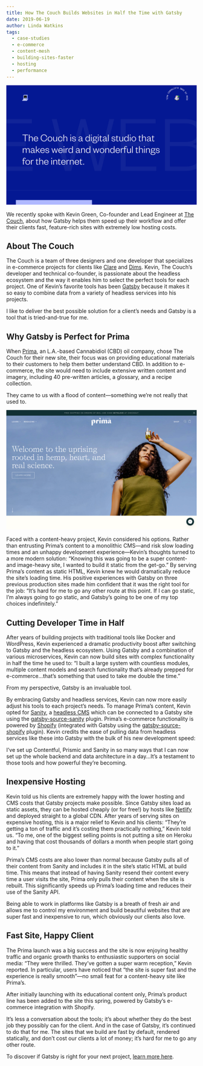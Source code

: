 ```yaml
---
title: How The Couch Builds Websites in Half the Time with Gatsby
date: 2019-06-19
author: Linda Watkins
tags:
  - case-studies
  - e-commerce
  - content-mesh
  - building-sites-faster
  - hosting
  - performance
---
```


![The homepage of thecouch.nyc showing a blue background with the message: The Couch is a digital studio that makes weird and wonderful things for the internet.](./thecouch-nyc.png)

We recently spoke with Kevin Green, Co-founder and Lead Engineer at [The Couch](https://thecouch.nyc), about how Gatsby helps them speed up their workflow and offer their clients fast, feature-rich sites with extremely low hosting costs.

## About The Couch

The Couch is a team of three designers and one developer that specializes in e-commerce projects for clients like [Clare](https://www.clare.com) and [Dims](https://www.dimshome.com). Kevin, The Couch’s developer and technical co-founder, is passionate about the headless ecosystem and the way it enables him to select the perfect tools for each project. One of Kevin’s favorite tools has been [Gatsby](/) because it makes it so easy to combine data from a variety of headless services into his projects.

<Pullquote>
  I like to deliver the best possible solution for a client’s needs and Gatsby
  is a tool that is tried-and-true for me.
</Pullquote>

## Why Gatsby is Perfect for Prima

When [Prima](https://www.prima.co), an L.A.-based Cannabidiol (CBD) oil company, chose The Couch for their new site, their focus was on providing educational materials to their customers to help them better understand CBD. In addition to e-commerce, the site would need to include extensive written content and imagery, including 40 pre-written articles, a glossary, and a recipe collection.

<Pullquote>
  They came to us with a flood of content—something we’re not really that used
  to.
</Pullquote>

![The homepage of prima.co showing a young woman holding a bottle of CBD oil next to the message: Welcome to the uprising rooted in hemp, heart, and real science.](./prima-co.png)

Faced with a content-heavy project, Kevin considered his options. Rather than entrusting Prima’s content to a monolithic CMS—and risk slow loading times and an unhappy development experience—Kevin’s thoughts turned to a more modern solution: “Knowing this was going to be a super content- and image-heavy site, I wanted to build it static from the get-go.” By serving Prima’s content as static HTML, Kevin knew he would dramatically reduce the site’s loading time. His positive experiences with Gatsby on three previous production sites made him confident that it was the right tool for the job: “It’s hard for me to go any other route at this point. If I can go static, I’m always going to go static, and Gatsby’s going to be one of my top choices indefinitely.”

## Cutting Developer Time in Half

After years of building projects with traditional tools like Docker and WordPress, Kevin experienced a dramatic productivity boost after switching to Gatsby and the headless ecosystem. Using Gatsby and a combination of various microservices, Kevin can now build sites with complex functionality in half the time he used to: “I built a large system with countless modules, multiple content models and search functionality that’s already prepped for e-commerce...that’s something that used to take me double the time.”

<Pullquote>From my perspective, Gatsby is an invaluable tool.</Pullquote>

By embracing Gatsby and headless services, Kevin can now more easily adjust his tools to each project’s needs. To manage Prima’s content, Kevin opted for [Sanity](https://www.sanity.io), a [headless CMS](/docs/headless-cms/) which can be connected to a Gatsby site using the [gatsby-source-sanity](/packages/gatsby-source-sanity/) plugin. Prima’s e-commerce functionality is powered by [Shopify](https://www.shopify.com) (integrated with Gatsby using the [gatsby-source-shopify](/packages/gatsby-source-shopify/) plugin). Kevin credits the ease of pulling data from headless services like these into Gatsby with the bulk of his new development speed:

<Pullquote>
  I’ve set up Contentful, Prismic and Sanity in so many ways that I can now set
  up the whole backend and data architecture in a day...It’s a testament to
  those tools and how powerful they’re becoming.
</Pullquote>

## Inexpensive Hosting

Kevin told us his clients are extremely happy with the lower hosting and CMS costs that Gatsby projects make possible. Since Gatsby sites load as static assets, they can be hosted cheaply (or for free!) by hosts like [Netlify](https://www.netlify.com) and deployed straight to a global CDN. After years of serving sites on expensive hosting, this is a major relief to Kevin and his clients: “They’re getting a ton of traffic and it’s costing them practically nothing,” Kevin told us. “To me, one of the biggest selling points is not putting a site on Heroku and having that cost thousands of dollars a month when people start going to it.”

Prima’s CMS costs are also lower than normal because Gatsby pulls all of their content from Sanity and includes it in the site’s static HTML at build time. This means that instead of having Sanity resend their content every time a user visits the site, Prima only pulls their content when the site is rebuilt. This significantly speeds up Prima’s loading time and reduces their use of the Sanity API.

<Pullquote>
  Being able to work in platforms like Gatsby is a breath of fresh air and
  allows me to control my environment and build beautiful websites that are
  super fast and inexpensive to run, which obviously our clients also love.
</Pullquote>

## Fast Site, Happy Client

The Prima launch was a big success and the site is now enjoying healthy traffic and organic growth thanks to enthusiastic supporters on social media: “They were thrilled. They’ve gotten a super warm reception,” Kevin reported. In particular, users have noticed that “the site is super fast and the experience is really smooth”—no small feat for a content-heavy site like Prima’s.

After initially launching with its educational content only, Prima’s product line has been added to the site this spring, powered by Gatsby’s e-commerce integration with Shopify.

<Pullquote>
  It’s less a conversation about the tools; it’s about whether they do the best
  job they possibly can for the client. And in the case of Gatsby, it’s
  continued to do that for me. The sites that we build are fast by default,
  rendered statically, and don’t cost our clients a lot of money; it’s hard for
  me to go any other route.
</Pullquote>

To discover if Gatsby is right for your next project, [learn more here](/).
